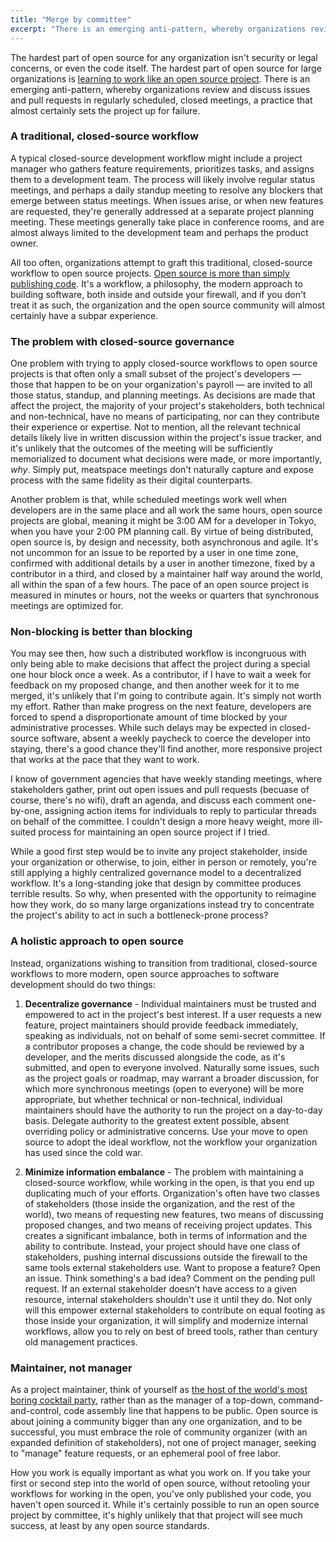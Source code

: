 ```yaml
---
title: "Merge by committee"
excerpt: "There is an emerging anti-pattern, whereby organizations review and discuss issues and pull requests in regularly scheduled, closed meetings, a practice that almost certainly sets the project up for failure."
---
```


The hardest part of open source for any organization isn't security or legal concerns, or even the code itself. The hardest part of open source for large organizations is [learning to work like an open source project](http://ben.balter.com/2015/03/08/open-source-best-practices-internal-collaboration/). There is an emerging anti-pattern, whereby organizations review and discuss issues and pull requests in regularly scheduled, closed meetings, a practice that almost certainly sets the project up for failure.

### A traditional, closed-source workflow

A typical closed-source development workflow might include a project manager who gathers feature requirements, prioritizes tasks, and assigns them to a development team. The process will likely involve regular status meetings, and perhaps a daily standup meeting to resolve any blockers that emerge between status meetings. When issues arise, or when new features are requested, they're generally addressed at a separate project planning meeting. These meetings generally take place in conference rooms, and are almost always limited to the development team and perhaps the product owner.

All too often, organizations attempt to graft this traditional, closed-source workflow to open source projects. [Open source is more than simply publishing code](http://ben.balter.com/2014/09/29/source-disclosed-%E2%89%A0-open-source/). It's a workflow, a philosophy, the modern approach to building software, both inside and outside your firewall, and if you don't treat it as such, the organization and the open source community will almost certainly have a subpar experience.

### The problem with closed-source governance

One problem with trying to apply closed-source workflows to open source projects is that often only a small subset of the project's developers — those that happen to be on your organization's payroll — are invited to all those status, standup, and planning meetings. As decisions are made that affect the project, the majority of your project's stakeholders, both technical and non-technical, have no means of participating, nor can they contribute their experience or expertise. Not to mention, all the relevant technical details likely live in written discussion within the project's issue tracker, and it's unlikely that the outcomes of the meeting will be sufficiently memorialized to document what decisions were made, or more importantly, *why*. Simply put, meatspace meetings don't naturally capture and expose process with the same fidelity as their digital counterparts.

Another problem is that, while scheduled meetings work well when developers are in the same place and all work the same hours, open source projects are global, meaning it might be 3:00 AM for a developer in Tokyo, when you have your 2:00 PM planning call. By virtue of being distributed, open source is, by design and necessity, both asynchronous and agile. It's not uncommon for an issue to be reported by a user in one time zone, confirmed with additional details by a user in another timezone, fixed by a contributor in a third, and closed by a maintainer half way around the world, all within the span of a few hours. The pace of an open source project is measured in minutes or hours, not the weeks or quarters that synchronous meetings are optimized for.

### Non-blocking is better than blocking

You may see then, how such a distributed workflow is incongruous with only being able to make decisions that affect the project during a special one hour block once a week. As a contributor, if I have to wait a week for feedback on my proposed change, and then another week for it to me merged, it's unlikely that I'm going to contribute again. It's simply not worth my effort. Rather than make progress on the next feature, developers are forced to spend a disproportionate amount of time blocked by your administrative processes. While such delays may be expected in closed-source software, absent a weekly paycheck to coerce the developer into staying, there's a good chance they'll find another, more responsive project that works at the pace that they want to work.

I know of government agencies that have weekly standing meetings, where stakeholders gather, print out open issues and pull requests (becuase of course, there's no wifi), draft an agenda, and discuss each comment one-by-one, assigning action items for individuals to reply to particular threads on behalf of the committee. I couldn't design a more heavy weight, more ill-suited process for maintaining an open source project if I tried.

While a good first step would be to invite any project stakeholder, inside your organization or otherwise, to join, either in person or remotely, you're still applying a highly centralized governance model to a decentralized workflow. It's a long-standing joke that design by committee produces terrible results. So why, when presented with the opportunity to reimagine how they work, do so many large organizations instead try to concentrate the project's ability to act in such a bottleneck-prone process?

### A holistic approach to open source

Instead, organizations wishing to transition from traditional, closed-source workflows to more modern, open source approaches to software development should do two things:

1. **Decentralize governance** - Individual maintainers must be trusted and empowered to act in the project's best interest. If a user requests a new feature, project maintainers should provide feedback immediately, speaking as individuals, not on behalf of some semi-secret committee. If a contributor proposes a change, the code should be reviewed by a developer, and the merits discussed alongside the code, as it's submitted, and open to everyone involved. Naturally some issues, such as the project goals or roadmap, may warrant a broader discussion, for which more synchronous meetings (open to everyone) will be more appropriate, but whether technical or non-technical, individual maintainers should have the authority to run the project on a day-to-day basis. Delegate authority to the greatest extent possible, absent overriding policy or administrative concerns. Use your move to open source to adopt the ideal workflow, not the workflow your organization has used since the cold war.

2. **Minimize information embalance** - The problem with maintaining a closed-source workflow, while working in the open, is that you end up duplicating much of your efforts. Organization's often have two classes of stakeholders (those inside the organization, and the rest of the world), two means of requesting new features, two means of discussing proposed changes, and two means of  receiving project updates. This creates a significant imbalance, both in terms of information and the ability to contribute. Instead, your project should have one class of stakeholders, pushing internal discussions outside the firewall to the same tools external stakeholders use. Want to propose a feature? Open an issue. Think something's a bad idea? Comment on the pending pull request. If an external stakeholder doesn't have access to a given resource, internal stakeholders  shouldn't use it until they do. Not only will this empower external stakeholders to contribute on equal footing as those inside your organization, it will simplify and modernize internal workflows, allow you to rely on best of breed tools, rather than century old management practices.

### Maintainer, not manager

As a project maintainer, think of yourself as [the host of the world's most boring cocktail party](http://ben.balter.com/2015/03/17/open-source-best-practices-external-engagement/), rather than as the manager of a top-down, command-and-control, code assembly line that happens to be public. Open source is about joining a community bigger than any one organization, and to be successful, you must embrace the role of community organizer (with an expanded definition of stakeholders), not one of project manager, seeking to "manage" feature requests, or an ephemeral pool of free labor.

How you work is equally important as what you work on. If you take your first or second step into the world of open source, without retooling your workflows for working in the open, you've only published your code, you haven't open sourced it. While it's certainly possible to run an open source project by committee, it's highly unlikely that that project will see much success, at least by any open source standards.
